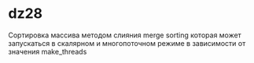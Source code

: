 # dz28
Сортировка массива методом слияния merge sorting которая может запускаться в скалярном и многопоточном режиме в зависимости от значения make_threads
